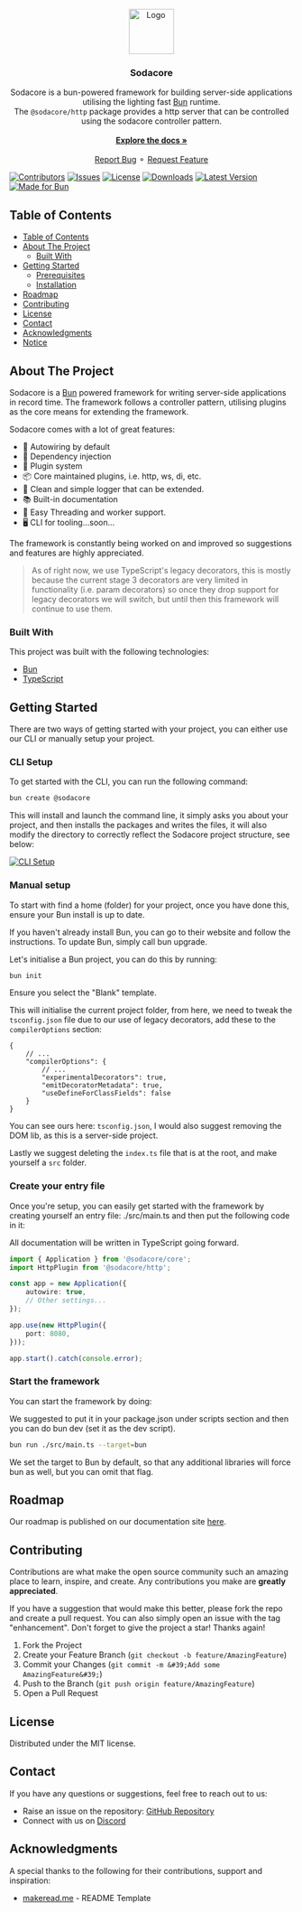 <br/>
<div align="center">
<a href="https://github.com/sodacore/core">
<img src="https://sodacore.dev/logo.png" alt="Logo" width="80" height="80">
</a>
<h3 align="center">Sodacore</h3>
<p align="center">
Sodacore is a bun-powered framework for building server-side applications utilising the lighting fast <a href="https://bun.sh" target="_blank">Bun</a> runtime.<br />The <code>@sodacore/http</code> package provides a http server that can be controlled using the sodacore controller pattern.
<br/>
<br/>
<a href="https://sodacore.dev"><strong>Explore the docs »</strong></a>
<br/>
<br/>
<!-- <a href="https://www.makeread.me/">View Demo .</a> -->
<a href="https://github.com/sodacore/core/issues/new?labels=bug&amp;template=bug_report.md">Report Bug</a>
⚬
<a href="https://github.com/sodacore/core/issues/new?labels=enhancement&amp;&template=feature_request.md">Request Feature</a>
</p>
</div>

[![Contributors](https://img.shields.io/github/contributors/sodacore/core?color=dark-green)](https://github.com/sodacore/core/graphs/contributors)
[![Issues](https://img.shields.io/github/issues/sodacore/core)](https://github.com/sodacore/core/issues)
[![License](https://img.shields.io/npm/l/%40sodacore%2Fcore)](https://github.com/sodacore/core/blob/main/LICENSE)
[![Downloads](https://img.shields.io/npm/d18m/%40sodacore%2Fcore)](https://www.npmjs.com/package/@sodacore/core)
[![Latest Version](https://img.shields.io/npm/v/%40sodacore%2Fcore?label=latest)](https://github.com/sodacore/core/releases)
[![Made for Bun](https://img.shields.io/badge/made%20for-bun-25A2E2?style=flat-square&logo=bun)](https://bun.sh)

## Table of Contents

- [Table of Contents](#table-of-contents)
- [About The Project](#about-the-project)
  - [Built With](#built-with)
- [Getting Started](#getting-started)
  - [Prerequisites](#prerequisites)
  - [Installation](#installation)
- [Roadmap](#roadmap)
- [Contributing](#contributing)
- [License](#license)
- [Contact](#contact)
- [Acknowledgments](#acknowledgments)
- [Notice](#notice)

## About The Project

Sodacore is a [Bun](https://bun.sh) powered framework for writing server-side applications in record time. The framework follows a controller pattern, utilising plugins as the core means for extending the framework.

Sodacore comes with a lot of great features:

- 🧊 Autowiring by default
- 🧩 Dependency injection
- 🧪 Plugin system
- 📦 Core maintained plugins, i.e. http, ws, di, etc.
- 📝 Clean and simple logger that can be extended.
- 📚 Built-in documentation
- 🧵 Easy Threading and worker support.
- 🖥️ CLI for tooling...soon...

The framework is constantly being worked on and improved so suggestions and features are highly appreciated.

> As of right now, we use TypeScript's legacy decorators, this is mostly because the current stage 3 decorators are very limited in functionality (i.e. param decorators) so once they drop support for legacy decorators we will switch, but until then this framework will continue to use them.

### Built With

This project was built with the following technologies:

- [Bun](https://bun.sh/)
- [TypeScript](https://www.typescriptlang.org/)

## Getting Started

There are two ways of getting started with your project, you can either use our CLI or manually setup your project.

### CLI Setup

To get started with the CLI, you can run the following command:

```bash
bun create @sodacore
```

This will install and launch the command line, it simply asks you about your project, and then installs the packages and writes the files, it will also modify the directory to correctly reflect the Sodacore project structure, see below:

[![CLI Setup](https://sodacore.dev/images/sodacore-create.svg)](https://sodacore.dev/images/sodacore-create.svg)

### Manual setup

To start with find a home (folder) for your project, once you have done this, ensure your Bun install is up to date.

If you haven't already install Bun, you can go to their website and follow the instructions. To update Bun, simply call bun upgrade.

Let's initialise a Bun project, you can do this by running:

```bash
bun init
```

Ensure you select the "Blank" template.

This will initialise the current project folder, from here, we need to tweak the `tsconfig.json` file due to our use of legacy decorators, add these to the `compilerOptions` section:

```jsonc
{
	// ...
	"compilerOptions": {
		// ...
		"experimentalDecorators": true,
		"emitDecoratorMetadata": true,
		"useDefineForClassFields": false
	}
}
```

You can see ours here: `tsconfig.json`, I would also suggest removing the DOM lib, as this is a server-side project.

Lastly we suggest deleting the `index.ts` file that is at the root, and make yourself a `src` folder.

### Create your entry file

Once you're setup, you can easily get started with the framework by creating yourself an entry file: ./src/main.ts and then put the following code in it:

All documentation will be written in TypeScript going forward.

```ts
import { Application } from '@sodacore/core';
import HttpPlugin from '@sodacore/http';

const app = new Application({
	autowire: true,
	// Other settings...
});

app.use(new HttpPlugin({
	port: 8080,
}));

app.start().catch(console.error);
```

### Start the framework

You can start the framework by doing:

We suggested to put it in your package.json under scripts section and then you can do bun dev (set it as the dev script).

```bash
bun run ./src/main.ts --target=bun
```

We set the target to Bun by default, so that any additional libraries will force bun as well, but you can omit that flag.

## Roadmap

Our roadmap is published on our documentation site [here](https://sodacore.dev/about/roadmap.html).

## Contributing

Contributions are what make the open source community such an amazing place to learn, inspire, and create. Any contributions you make are **greatly appreciated**.

If you have a suggestion that would make this better, please fork the repo and create a pull request. You can also simply open an issue with the tag &quot;enhancement&quot;.
Don&#39;t forget to give the project a star! Thanks again!

1. Fork the Project
2. Create your Feature Branch (`git checkout -b feature/AmazingFeature`)
3. Commit your Changes (`git commit -m &#39;Add some AmazingFeature&#39;`)
4. Push to the Branch (`git push origin feature/AmazingFeature`)
5. Open a Pull Request

## License

Distributed under the MIT license.

## Contact

If you have any questions or suggestions, feel free to reach out to us:

- Raise an issue on the repository: [GitHub Repository](https://github.com/sodacore/core)
- Connect with us on [Discord](https://discord.gg/CgumPyVr6X)

## Acknowledgments

A special thanks to the following for their contributions, support and inspiration:

- [makeread.me](https://github.com/sodacore/core) - README Template
